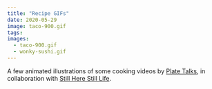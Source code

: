 ```yaml
---
title: "Recipe GIFs"
date: 2020-05-29
image: taco-900.gif
tags:
images:
  - taco-900.gif
  - wonky-sushi.gif
---
```


A few animated illustrations of some cooking videos by [Plate Talks](https://www.platetalks.co.uk/), in collaboration with [Still Here Still Life](https://www.instagram.com/stillherestilllife/).

